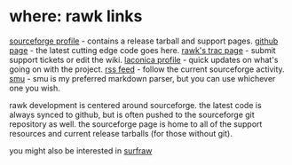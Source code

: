 where: rawk links
=================

[sourceforge profile](https://sourceforge.net/projects/rawk-sh/) - contains a
release tarball and support pages.
[github page](https://github.com/kisom/rawk) - the latest cutting edge code 
goes here.
[rawk's trac page](https://sourceforge.net/apps/trac/rawk-sh/) - submit support
tickets or edit the wiki.
[laconica profile](https://sourceforge.net/apps/laconica/rawk-sh/) - quick
updates on what's going on with the project.
[rss feed](https://sourceforge.net/export/rss2_keepsake.php?group_id=402443) -
follow the current sourceforge activity.
[smu](http://s01.de/~tox/index.cgi/proj_smu) - smu is my preferred markdown
parser, but you can use whichever one you wish.

rawk development is centered around sourceforge. the latest code is always
synced to github, but is often pushed to the sourceforge git repository as
well. the sourceforge page is home to all of the support resources and 
current release tarballs (for those without git).


you might also be interested in [surfraw](http://surfraw.alioth.debian.org)
